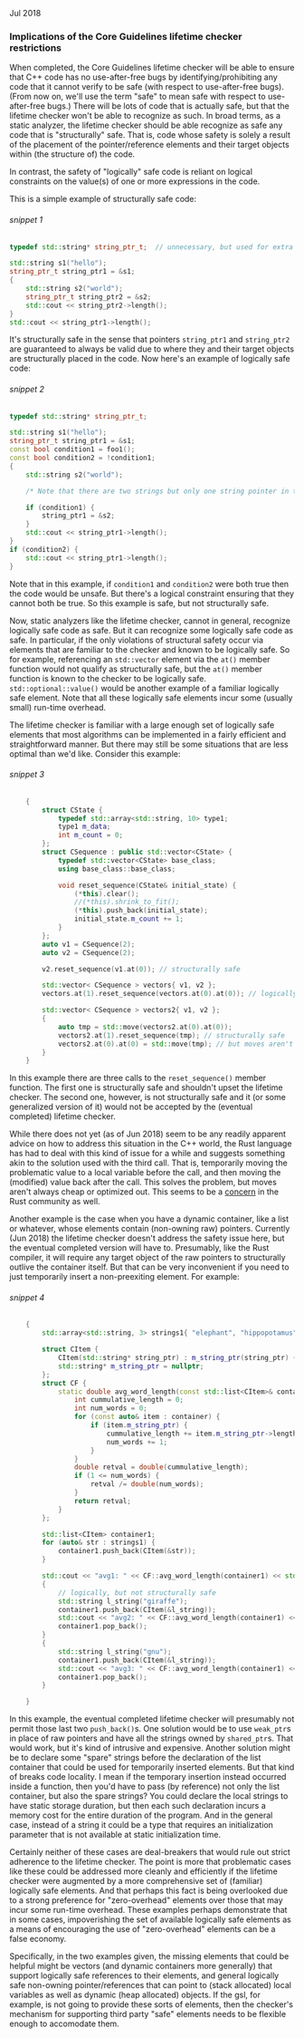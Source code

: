 Jul 2018

### Implications of the Core Guidelines lifetime checker restrictions

When completed, the Core Guidelines lifetime checker will be able to ensure that C++ code has no use-after-free bugs by identifying/prohibiting any code that it cannot verify to be safe (with respect to use-after-free bugs). (From now on, we'll use the term "safe" to mean safe with respect to use-after-free bugs.) There will be lots of code that is actually safe, but that the lifetime checker won't be able to recognize as such. In broad terms, as a static analyzer, the lifetime checker should be able recognize as safe any code that is "structurally" safe. That is, code whose safety is solely a result of the placement of the pointer/reference elements and their target objects within (the structure of) the code.

In contrast, the safety of "logically" safe code is reliant on logical constraints on the value(s) of one or more expressions in the code.

This is a simple example of structurally safe code:

###### *snippet 1*
```cpp
typedef std::string* string_ptr_t; 	// unnecessary, but used for extra clarity

std::string s1("hello");
string_ptr_t string_ptr1 = &s1;
{
	std::string s2("world");
	string_ptr_t string_ptr2 = &s2;
	std::cout << string_ptr2->length();
}
std::cout << string_ptr1->length();
```

It's structurally safe in the sense that pointers `string_ptr1` and `string_ptr2` are guaranteed to always be valid due to where they and their target objects are structurally placed in the code. Now here's an example of logically safe code:

###### *snippet 2*
```cpp
typedef std::string* string_ptr_t;

std::string s1("hello");
string_ptr_t string_ptr1 = &s1;
const bool condition1 = foo1();
const bool condition2 = !condition1;
{
	std::string s2("world");

	/* Note that there are two strings but only one string pointer in this example. */

	if (condition1) {
		string_ptr1 = &s2;
	}
	std::cout << string_ptr1->length();
}
if (condition2) {
	std::cout << string_ptr1->length();
}
```

Note that in this example, if `condition1` and `condition2` were both true then the code would be unsafe. But there's a logical constraint ensuring that they cannot both be true. So this example is safe, but not structurally safe.

Now, static analyzers like the lifetime checker, cannot in general, recognize logically safe code as safe. But it can recognize some logically safe code as safe. In particular, if the only violations of structural safety occur via elements that are familiar to the checker and known to be logically safe. So for example, referencing an `std::vector` element via the `at()` member function would not qualify as structurally safe, but the `at()` member function is known to the checker to be logically safe. `std::optional::value()` would be another example of a familiar logically safe element. Note that all these logically safe elements incur some (usually small) run-time overhead.

The lifetime checker is familiar with a large enough set of logically safe elements that most algorithms can be implemented in a fairly efficient and straightforward manner. But there may still be some situations that are less optimal than we'd like. Consider this example:

###### *snippet 3*
```cpp
	{
		struct CState {
			typedef std::array<std::string, 10> type1;
			type1 m_data;
			int m_count = 0;
		};
		struct CSequence : public std::vector<CState> {
			typedef std::vector<CState> base_class;
			using base_class::base_class;

			void reset_sequence(CState& initial_state) {
				(*this).clear();
				//(*this).shrink_to_fit();
				(*this).push_back(initial_state);
				initial_state.m_count += 1;
			}
		};
		auto v1 = CSequence(2);
		auto v2 = CSequence(2);

		v2.reset_sequence(v1.at(0)); // structurally safe

		std::vector< CSequence > vectors{ v1, v2 };
		vectors.at(1).reset_sequence(vectors.at(0).at(0)); // logically, but not structurally safe

		std::vector< CSequence > vectors2{ v1, v2 };
		{
			auto tmp = std::move(vectors2.at(0).at(0));
			vectors2.at(1).reset_sequence(tmp); // structurally safe
			vectors2.at(0).at(0) = std::move(tmp); // but moves aren't always cheap
		}
	}
```

In this example there are three calls to the `reset_sequence()` member function. The first one is structurally safe and shouldn't upset the lifetime checker. The second one, however, is not structurally safe and it (or some generalized version of it) would not be accepted by the (eventual completed) lifetime checker.

While there does not yet (as of Jun 2018) seem to be any readily apparent advice on how to address this situation in the C++ world, the Rust language has had to deal with this kind of issue for a while and suggests something akin to the solution used with the third call. That is, temporarily moving the problematic value to a local variable before the call, and then moving the (modified) value back after the call. This solves the problem, but moves aren't always cheap or optimized out. This seems to be a [concern](https://www.reddit.com/r/rust/comments/8ts6b4/is_anyone_else_worried_of_performance_issues_due) in the Rust community as well.

Another example is the case when you have a dynamic container, like a list or whatever, whose elements contain (non-owning raw) pointers. Currently (Jun 2018) the lifetime checker doesn't address the safety issue here, but the eventual completed version will have to. Presumably, like the Rust compiler, it will require any target object of the raw pointers to structurally outlive the container itself. But that can be very inconvenient if you need to just temporarily insert a non-preexiting element. For example:

###### *snippet 4*
```cpp
	{
		std::array<std::string, 3> strings1{ "elephant", "hippopotamus", "rhinoceros" };

		struct CItem {
			CItem(std::string* string_ptr) : m_string_ptr(string_ptr) {}
			std::string* m_string_ptr = nullptr;
		};
		struct CF {
			static double avg_word_length(const std::list<CItem>& container) {
				int cummulative_length = 0;
				int num_words = 0;
				for (const auto& item : container) {
					if (item.m_string_ptr) {
						cummulative_length += item.m_string_ptr->length();
						num_words += 1;
					}
				}
				double retval = double(cummulative_length);
				if (1 <= num_words) {
					retval /= double(num_words);
				}
				return retval;
			}
		};

		std::list<CItem> container1;
		for (auto& str : strings1) {
			container1.push_back(CItem(&str));
		}

		std::cout << "avg1: " << CF::avg_word_length(container1) << std::endl;
		{
			// logically, but not structurally safe
			std::string l_string("giraffe");
			container1.push_back(CItem(&l_string));
			std::cout << "avg2: " << CF::avg_word_length(container1) << std::endl;
			container1.pop_back();
		}
		{
			std::string l_string("gnu");
			container1.push_back(CItem(&l_string));
			std::cout << "avg3: " << CF::avg_word_length(container1) << std::endl;
			container1.pop_back();
		}

	}
```

In this example, the eventual completed lifetime checker will presumably not permit those last two `push_back()`s. One solution would be to use `weak_ptr`s in place of raw pointers and have all the strings owned by `shared_ptr`s. That would work, but it's kind of intrusive and expensive. Another solution might be to declare some "spare" strings before the declaration of the list container that could be used for temporarily inserted elements. But that kind of breaks code locality. I mean if the temporary insertion instead occurred inside a function, then you'd have to pass (by reference) not only the list container, but also the spare strings? You could declare the local strings to have static storage duration, but then each such declaration incurs a memory cost for the entire duration of the program. And in the general case, instead of a string it could be a type that requires an initialization parameter that is not available at static initialization time. 

Certainly neither of these cases are deal-breakers that would rule out strict adherence to the lifetime checker. The point is more that problematic cases like these could be addressed more cleanly and efficiently if the lifetime checker were augmented by a more comprehensive set of (familiar) logically safe elements. And that perhaps this fact is being overlooked due to a strong preference for "zero-overhead" elements over those that may incur some run-time overhead. These examples perhaps demonstrate that in some cases, impoverishing the set of available logically safe elements as a means of encouraging the use of "zero-overhead" elements can be a false economy. 

Specifically, in the two examples given, the missing elements that could be helpful might be vectors (and dynamic containers more generally) that support logically safe references to their elements, and general logically safe non-owning pointer/references that can point to (stack allocated) local variables as well as dynamic (heap allocated) objects. If the gsl, for example, is not going to provide these sorts of elements, then the checker's mechanism for supporting third party "safe" elements needs to be flexible enough to accomodate them.

